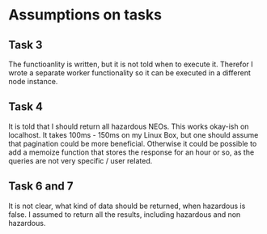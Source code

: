 # Assumptions on tasks

## Task 3

The functioanlity is written, but it is not told when to execute it. Therefor I 
wrote a separate worker functionality so it can be executed in a different node 
instance.

## Task 4

It is told that I should return all hazardous NEOs. This works okay-ish on 
localhost. It takes 100ms - 150ms on my Linux Box, but one should assume that 
pagination could be more beneficial. Otherwise it could be possible to add a
memoize function that stores the response for an hour or so, as the queries are
not very specific / user related.

## Task 6 and 7

It is not clear, what kind of data should be returned, when hazardous is false.
I assumed to return all the results, including hazardous and non hazardous.
